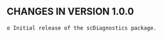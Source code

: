 CHANGES IN VERSION 1.0.0
-------------------------
    
    o Initial release of the scDiagnostics package.